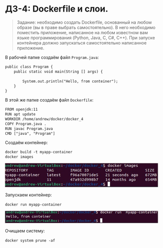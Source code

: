 # ДЗ-4: Dockerfile и слои.

> Задание: необходимо создать Dockerfile, основанный на любом образе (вы в праве выбрать самостоятельно).
В него необходимо поместить приложение, написанное на любом известном вам языке программирования (Python, Java, C, С#, C++).
При запуске контейнера должно запускаться самостоятельно написанное приложение.

В рабочей папке создаём файл `Program.java`:

```
public class Program {
    public static void main(String [] args) {

        System.out.println("Hello, from conteiner");
    }
}

```

В этой же папке создаём файл `Dockerfile`:

```
FROM openjdk:11
RUN apt update
WORKDIR /home/andrew/docker/docker_4
COPY Program.java .
RUN javac Program.java
CMD ["java", "Program"]

```

Создаём контейнер:

```
docker build -t myapp-container
docker images
```

![scr_1](./images/scr_1.jpg)

Запускаем контейнер:

`docker run myapp-container`

![scr_2](./images/scr_2.jpg)

Очищаем систему:

`docker system prune -af`